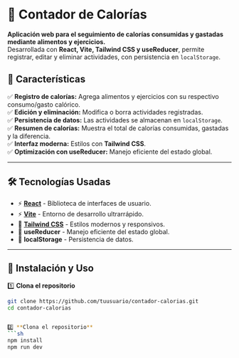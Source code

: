 # 🥗 Contador de Calorías

**Aplicación web para el seguimiento de calorías consumidas y gastadas mediante alimentos y ejercicios.**  
Desarrollada con **React, Vite, Tailwind CSS y useReducer**, permite registrar, editar y eliminar actividades, con persistencia en `localStorage`.

## 🚀 Características

✅ **Registro de calorías:** Agrega alimentos y ejercicios con su respectivo consumo/gasto calórico.  
✅ **Edición y eliminación:** Modifica o borra actividades registradas.  
✅ **Persistencia de datos:** Las actividades se almacenan en `localStorage`.  
✅ **Resumen de calorías:** Muestra el total de calorías consumidas, gastadas y la diferencia.  
✅ **Interfaz moderna:** Estilos con **Tailwind CSS**.  
✅ **Optimización con useReducer:** Manejo eficiente del estado global.  

---

## 🛠️ Tecnologías Usadas

- ⚡ **[React](https://react.dev/)** - Biblioteca de interfaces de usuario.
- ⚡ **[Vite](https://vitejs.dev/)** - Entorno de desarrollo ultrarrápido.
- 🎨 **[Tailwind CSS](https://tailwindcss.com/)** - Estilos modernos y responsivos.
- 🧠 **useReducer** - Manejo eficiente del estado global.
- 💾 **localStorage** - Persistencia de datos.

---

## 🚀 Instalación y Uso

1️⃣ **Clona el repositorio**
```sh
git clone https://github.com/tuusuario/contador-calorias.git
cd contador-calorias


2️⃣ **Clona el repositorio**
```sh
npm install
npm run dev


